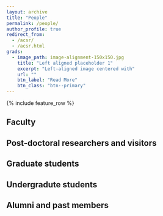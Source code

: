 ```yaml
---
layout: archive
title: "People"
permalink: /people/
author_profile: true
redirect_from: 
  - /acsr/
  - /acsr.html
grads:
  - image_path: image-alignment-150x150.jpg
    title: "Left aligned placeholder 1"
    excerpt: "Left-aligned image centered with"
    url: ""
    btn_label: "Read More"
    btn_class: "btn--primary"
---
```

{% include feature_row %}


## Faculty


## Post-doctoral researchers and visitors

## Graduate students

<!-- {% include feature_row id="grads" type="left" %} -->


## Undergradute students

## Alumni and past members
